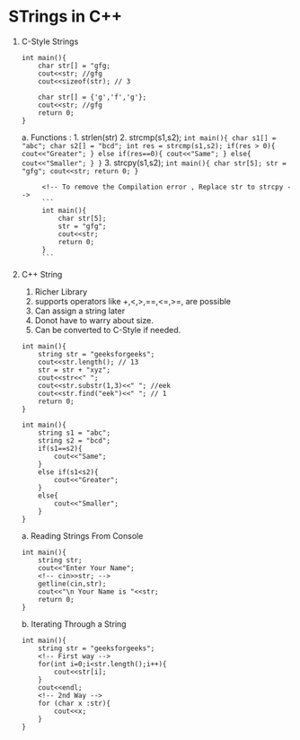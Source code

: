 # STrings in C++

1. C-Style Strings
    ```
    int main(){
        char str[] = "gfg;
        cout<<str; //gfg
        cout<<sizeof(str); // 3

        char str[] = {'g','f','g'};
        cout<<str; //gfg
        return 0;
    }  
    ```
    a. Functions :
        1. strlen(str)
        2. strcmp(s1,s2);
        ```
        int main(){
            char s1[] = "abc";
            char s2[] = "bcd";
            int res = strcmp(s1,s2);
            if(res > 0){
                cout<<"Greater";
            }
            else if(res==0){
                cout<<"Same";
            }
            else{
                cout<<"Smaller";
            }
        }
        ```
        3. strcpy(s1,s2);
            <!-- Compilation error -->
            ```
            int main(){
                char str[5];
                str = "gfg";
                cout<<str;
                return 0;
            }
            ```

            <!-- To remove the Compilation error , Replace str to strcpy -->
            ```
            int main(){
                char str[5];
                str = "gfg";
                cout<<str;
                return 0;
            }
            ```
2. C++ String
    1. Richer Library
    2. supports operators like +,<,>,==,<=,>=, are possible
    3. Can assign a string later
    4. Donot have to warry about size.
    5. Can be converted to C-Style if needed.

    ```
    int main(){
        string str = "geeksforgeeks";
        cout<<str.length(); // 13
        str = str + "xyz";
        cout<<str<<" ";
        cout<<str.substr(1,3)<<" "; //eek
        cout<<str.find("eek")<<" "; // 1
        return 0;
    }
    ```

    ```
    int main(){
        string s1 = "abc";
        string s2 = "bcd";
        if(s1==s2){
            cout<<"Same";
        }
        else if(s1<s2){
            cout<<"Greater";
        }
        else{
            cout<<"Smaller";
        }
    }
    ```

    a. Reading Strings From Console
    ```
    int main(){
        string str;
        cout<<"Enter Your Name";
        <!-- cin>>str; -->
        getline(cin,str);
        cout<<"\n Your Name is "<<str;
        return 0;
    }
    ```
    b. Iterating Through a String
    ```
    int main(){
        string str = "geeksforgeeks";
        <!-- First way -->
        for(int i=0;i<str.length();i++){
            cout<<str[i];
        }
        cout<<endl;
        <!-- 2nd Way -->
        for (char x :str){
            cout<<x;
        }
    }
    ```

